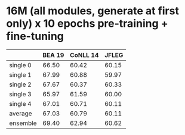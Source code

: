 # 16M (all modules, generate at first only) x 10 epochs pre-training + fine-tuning

| | BEA 19 | CoNLL 14 | JFLEG |
| --- | --- | --- | --- |
| single 0 | 66.50 | 60.42 | 60.15 |
| single 1 | 67.99 | 60.88 | 59.97 |
| single 2 | 67.67 | 60.37 | 60.33 |
| single 3 | 65.97 | 61.59 | 60.00 |
| single 4 | 67.01 | 60.71 | 60.11 |
| average  | 67.03 | 60.79 | 60.11 |
| ensemble | 69.40 | 62.94 | 60.62 |

